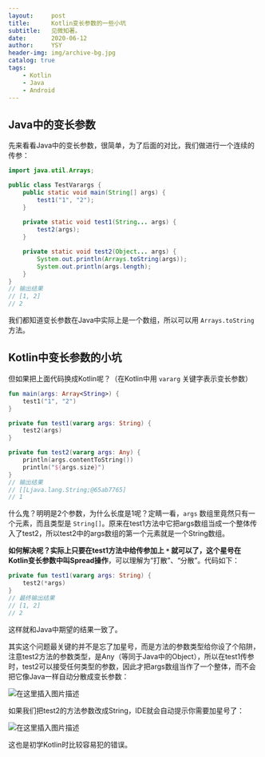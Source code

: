 ```yaml
---
layout:     post
title:      Kotlin变长参数的一些小坑
subtitle:   见微知著。
date:       2020-06-12
author:     YSY
header-img: img/archive-bg.jpg
catalog: true
tags:
    - Kotlin
    - Java
    - Android
---
```


## Java中的变长参数

先来看看Java中的变长参数，很简单，为了后面的对比，我们做进行一个连续的传参：

```java
import java.util.Arrays;

public class TestVarargs {
    public static void main(String[] args) {
        test1("1", "2");
    }
    
    private static void test1(String... args) {
        test2(args);
    }

    private static void test2(Object... args) {
        System.out.println(Arrays.toString(args));
        System.out.println(args.length);
    }
}
// 输出结果
// [1, 2]
// 2
```

我们都知道变长参数在Java中实际上是一个数组，所以可以用 `Arrays.toString` 方法。

## Kotlin中变长参数的小坑

但如果把上面代码换成Kotlin呢？（在Kotlin中用 `vararg` 关键字表示变长参数）

```kotlin
fun main(args: Array<String>) {
    test1("1", "2")
}

private fun test1(vararg args: String) {
    test2(args)
}

private fun test2(vararg args: Any) {
    println(args.contentToString())
    println("${args.size}")
}
// 输出结果
// [[Ljava.lang.String;@65ab7765]
// 1
```

什么鬼？明明是2个参数，为什么长度是1呢？定睛一看，`args` 数组里竟然只有一个元素，而且类型是 `String[]`。原来在test1方法中它把args数组当成一个整体传入了test2，所以test2中的args数组的第一个元素就是一个String数组。

**如何解决呢？**实际上只要在test1方法中给传参加上 `*` 就可以了，这个星号在Kotlin变长参数中叫**Spread操作**，可以理解为“打散”、“分散”。代码如下：

```kotlin
private fun test1(vararg args: String) {
    test2(*args)
}
// 最终输出结果
// [1, 2]
// 2
```

这样就和Java中期望的结果一致了。

其实这个问题最关键的并不是忘了加星号，而是方法的参数类型给你设了个陷阱，注意test2方法的参数类型，是Any（等同于Java中的Object），所以在test1传参时，test2可以接受任何类型的参数，因此才把args数组当作了一个整体，而不会把它像Java一样自动分散成变长参数：

![在这里插入图片描述](https://imgconvert.csdnimg.cn/20200613151226352.png?x-oss-process=image/watermark,type_ZmFuZ3poZW5naGVpdGk,shadow_10,text_aHR0cHM6Ly9ibG9nLmNzZG4ubmV0L3lzeTk1MDgwMw==,size_16,color_FFFFFF,t_70)

如果我们把test2的方法参数改成String，IDE就会自动提示你需要加星号了：

![在这里插入图片描述](https://imgconvert.csdnimg.cn/20200613151641906.png?x-oss-process=image/watermark,type_ZmFuZ3poZW5naGVpdGk,shadow_10,text_aHR0cHM6Ly9ibG9nLmNzZG4ubmV0L3lzeTk1MDgwMw==,size_16,color_FFFFFF,t_70)

这也是初学Kotlin时比较容易犯的错误。
